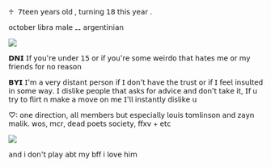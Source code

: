 ♱‎ ‎ 𝟩𝗍𝖾𝖾𝗇 𝗒𝖾𝖺𝗋𝗌 𝗈𝗅𝖽‎ ,‎ 𝗍𝗎𝗋𝗇𝗂𝗇𝗀 𝟣𝟪 𝗍𝗁𝗂𝗌 𝗒𝖾𝖺𝗋 .

𝗈𝖼𝗍𝗈𝖻𝖾𝗋 𝗅𝗂𝖻𝗋𝖺 𝗆𝖺𝗅𝖾 ⚋ 𝖺𝗋𝗀𝖾𝗇𝗍𝗂𝗇𝗂𝖺𝗇

<img src= "https://files.catbox.moe/ltmk2n.jpg" width="ancho" height="alto"/>

𝗗𝗡𝗜 𝖨𝖿 𝗒𝗈𝗎'𝗋𝖾 𝗎𝗇𝖽𝖾𝗋 𝟣𝟧 𝗈𝗋 𝗂𝖿 𝗒𝗈𝗎'𝗋𝖾 𝗌𝗈𝗆𝖾 𝗐𝖾𝗂𝗋𝖽𝗈 𝗍𝗁𝖺𝗍 𝗁𝖺𝗍𝖾𝗌 𝗆𝖾 𝗈𝗋 𝗆𝗒 𝖿𝗋𝗂𝖾𝗇𝖽𝗌 𝖿𝗈𝗋 𝗇𝗈 𝗋𝖾𝖺𝗌𝗈𝗇

𝗕𝗬𝗜 𝖨'𝗆 𝖺 𝗏𝖾𝗋𝗒 𝖽𝗂𝗌𝗍𝖺𝗇𝗍 𝗉𝖾𝗋𝗌𝗈𝗇 𝗂𝖿 𝖨 𝖽𝗈𝗇'𝗍 𝗁𝖺𝗏𝖾 𝗍𝗁𝖾 𝗍𝗋𝗎𝗌𝗍 𝗈𝗋 𝗂𝖿 𝖨 𝖿𝖾𝖾𝗅 𝗂𝗇𝗌𝗎𝗅𝗍𝖾𝖽 𝗂𝗇 𝗌𝗈𝗆𝖾 𝗐𝖺𝗒. 𝖨 𝖽𝗂𝗌𝗅𝗂𝗄𝖾 𝗉𝖾𝗈𝗉𝗅𝖾 𝗍𝗁𝖺𝗍 𝖺𝗌𝗄𝗌 𝖿𝗈𝗋 𝖺𝖽𝗏𝗂𝖼𝖾 𝖺𝗇𝖽 𝖽𝗈𝗇'𝗍 𝗍𝖺𝗄𝖾 𝗂𝗍, 𝖨𝖿 𝗎 𝗍𝗋𝗒 𝗍𝗈 𝖿𝗅𝗂𝗋𝗍 𝗇 𝗆𝖺𝗄𝖾 𝖺 𝗆𝗈𝗏𝖾 𝗈𝗇 𝗆𝖾 𝖨'𝗅𝗅 𝗂𝗇𝗌𝗍𝖺𝗇𝗍𝗅𝗒 𝖽𝗂𝗌𝗅𝗂𝗄𝖾 𝗎

♡: 𝗈𝗇𝖾 𝖽𝗂𝗋𝖾𝖼𝗍𝗂𝗈𝗇, 𝖺𝗅𝗅 𝗆𝖾𝗆𝖻𝖾𝗋𝗌 𝖻𝗎𝗍 𝖾𝗌𝗉𝖾𝖼𝗂𝖺𝗅𝗅𝗒 𝗅𝗈𝗎𝗂𝗌 𝗍𝗈𝗆𝗅𝗂𝗇𝗌𝗈𝗇 𝖺𝗇𝖽 𝗓𝖺𝗒𝗇 𝗆𝖺𝗅𝗂𝗄. 𝗐𝗈𝗌, 𝗆𝖼𝗋, 𝖽𝖾𝖺𝖽 𝗉𝗈𝖾𝗍𝗌 𝗌𝗈𝖼𝗂𝖾𝗍𝗒, 𝖿𝖿𝗑𝗏 + 𝖾𝗍𝖼

<img src= "https://files.catbox.moe/63dhwz.jpg" width="ancho" height="alto"/>

𝖺𝗇𝖽 𝗂 𝖽𝗈𝗇'𝗍 𝗉𝗅𝖺𝗒 𝖺𝖻𝗍 𝗆𝗒 𝖻𝖿𝖿 𝗂 𝗅𝗈𝗏𝖾 𝗁𝗂𝗆 
